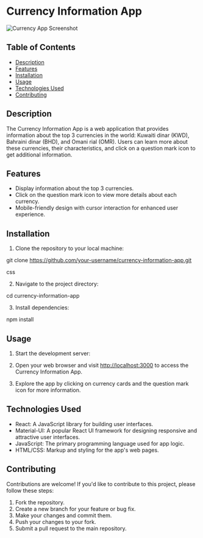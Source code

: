 # Currency Information App

![Currency App Screenshot](/path/to/screenshot.png)

## Table of Contents
- [Description](#description)
- [Features](#features)
- [Installation](#installation)
- [Usage](#usage)
- [Technologies Used](#technologies-used)
- [Contributing](#contributing)


## Description
The Currency Information App is a web application that provides information about the top 3 currencies in the world: Kuwaiti dinar (KWD), Bahraini dinar (BHD), and Omani rial (OMR). Users can learn more about these currencies, their characteristics, and click on a question mark icon to get additional information.

## Features
- Display information about the top 3 currencies.
- Click on the question mark icon to view more details about each currency.
- Mobile-friendly design with cursor interaction for enhanced user experience.

## Installation
1. Clone the repository to your local machine:

git clone https://github.com/your-username/currency-information-app.git

css


2. Navigate to the project directory:

cd currency-information-app




3. Install dependencies:

npm install



## Usage
1. Start the development server:

2. Open your web browser and visit [http://localhost:3000](http://localhost:3000) to access the Currency Information App.

3. Explore the app by clicking on currency cards and the question mark icon for more information.

## Technologies Used
- React: A JavaScript library for building user interfaces.
- Material-UI: A popular React UI framework for designing responsive and attractive user interfaces.
- JavaScript: The primary programming language used for app logic.
- HTML/CSS: Markup and styling for the app's web pages.

## Contributing
Contributions are welcome! If you'd like to contribute to this project, please follow these steps:
1. Fork the repository.
2. Create a new branch for your feature or bug fix.
3. Make your changes and commit them.
4. Push your changes to your fork.
5. Submit a pull request to the main repository.





